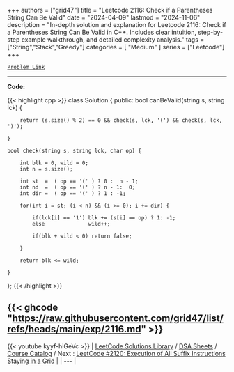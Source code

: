 
+++
authors = ["grid47"]
title = "Leetcode 2116: Check if a Parentheses String Can Be Valid"
date = "2024-04-09"
lastmod = "2024-11-06"
description = "In-depth solution and explanation for Leetcode 2116: Check if a Parentheses String Can Be Valid in C++. Includes clear intuition, step-by-step example walkthrough, and detailed complexity analysis."
tags = ["String","Stack","Greedy"]
categories = [
    "Medium"
]
series = ["Leetcode"]
+++



[`Problem Link`](https://leetcode.com/problems/check-if-a-parentheses-string-can-be-valid/description/)

---
**Code:**

{{< highlight cpp >}}
class Solution {
public:
    bool canBeValid(string s, string lck) {
        
        return (s.size() % 2) == 0 && check(s, lck, '(') && check(s, lck, ')');
        
    }
    
    bool check(string s, string lck, char op) {

        int blk = 0, wild = 0;
        int n = s.size();

        int st  =  ( op == '(' ) ? 0 :  n - 1;
        int nd  =  ( op == '(' ) ? n - 1:  0;
        int dir =  ( op == '(' ) ? 1 : -1;

        for(int i = st; (i < n) && (i >= 0); i += dir) {

            if(lck[i] == '1') blk += (s[i] == op) ? 1: -1;
            else              wild++;

            if(blk + wild < 0) return false;

        }

        return blk <= wild;

    }
};
{{< /highlight >}}

{{< ghcode "https://raw.githubusercontent.com/grid47/list/refs/heads/main/exp/2116.md" >}}
---
{{< youtube kyyf-hiGeVc >}}
| [LeetCode Solutions Library](https://grid47.xyz/leetcode/) / [DSA Sheets](https://grid47.xyz/sheets/) / [Course Catalog](https://grid47.xyz/courses/) / Next : [LeetCode #2120: Execution of All Suffix Instructions Staying in a Grid](https://grid47.xyz/leetcode/solution-2120-execution-of-all-suffix-instructions-staying-in-a-grid/) |
| --- |

